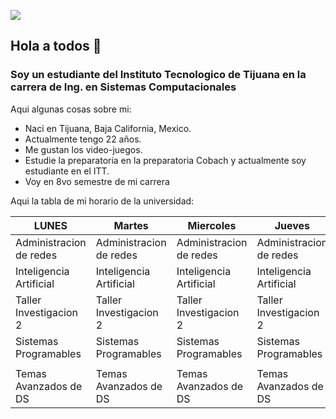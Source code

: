 ![](https://images.cooltext.com/5548848.png)

## Hola a todos 👋
### Soy un estudiante del Instituto Tecnologico de Tijuana en la carrera de Ing. en Sistemas Computacionales

Aqui algunas cosas sobre mi:
- Naci en Tijuana, Baja California, Mexico.
- Actualmente tengo 22 años.
- Me gustan los video-juegos.
- Estudie la preparatoria en la preparatoria Cobach y actualmente soy estudiante en el ITT.
- Voy en 8vo semestre de mi carrera

Aqui la tabla de mi horario de la universidad:

| LUNES                   | Martes                  | Miercoles               | Jueves                  | Viernes                 |
| ----------------------  | ----------------------- | ----------------------- | ----------------------- | ----------------------- |
| Administracion de redes | Administracion de redes | Administracion de redes | Administracion de redes |                         |
| Inteligencia Artificial | Inteligencia Artificial | Inteligencia Artificial | Inteligencia Artificial |                         |
| Taller Investigacion 2  | Taller Investigacion 2  | Taller Investigacion 2  | Taller Investigacion 2  |                         |
| Sistemas Programables   | Sistemas Programables   | Sistemas Programables   | Sistemas Programables   |                         |
|                         |                         |                         |                         |                         |
| Temas Avanzados de DS   | Temas Avanzados de DS   | Temas Avanzados de DS   | Temas Avanzados de DS   | Temas Avanzados de DS   |
